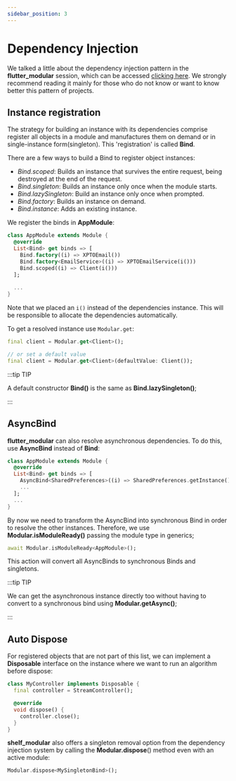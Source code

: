 ```yaml
---
sidebar_position: 3
---
```


# Dependency Injection

We talked a little about the dependency injection pattern in the **flutter_modular** session, which can be accessed [clicking here](https://modular.flutterando.com.br). We strongly recommend reading it mainly for those who do not know or want to know better this pattern of projects.

## Instance registration

The strategy for building an instance with its dependencies comprise register all objects in a module and
manufactures them on demand or in single-instance form(singleton). This 'registration' is called **Bind**.

There are a few ways to build a Bind to register object instances:


- *Bind.scoped*: Builds an instance that survives the entire request, being destroyed at the end of the request.
- *Bind.singleton*: Builds an instance only once when the module starts.
- *Bind.lazySingleton*: Build an instance only once when prompted.
- *Bind.factory*: Builds an instance on demand.
- *Bind.instance*: Adds an existing instance.

We register the binds in **AppModule**:

```dart
class AppModule extends Module {
  @override
  List<Bind> get binds => [
    Bind.factory((i) => XPTOEmail())
    Bind.factory<EmailService>((i) => XPTOEmailService(i()))
    Bind.scoped((i) => Client(i()))
  ];
  
  ...
}
```
Note that we placed an `i()` instead of the dependencies instance. This will be responsible to allocate the
dependencies automatically.

To get a resolved instance use `Modular.get`:

```dart
final client = Modular.get<Client>();

// or set a default value
final client = Modular.get<Client>(defaultValue: Client());
```

:::tip TIP

A default constructor **Bind()** is the same as **Bind.lazySingleton()**;

:::

## AsyncBind

**flutter_modular** can also resolve asynchronous dependencies. To do this, use **AsyncBind** instead of **Bind**:

```dart
class AppModule extends Module {
  @override
  List<Bind> get binds => [
    AsyncBind<SharedPreferences>((i) => SharedPreferences.getInstance()),
    ...
  ];
  ...
}
```

By now we need to transform the AsyncBind into synchronous Bind in order to resolve the other instances. Therefore, 
we use **Modular.isModuleReady()** passing the module type in generics;

```dart
await Modular.isModuleReady<AppModule>();
```
This action will convert all AsyncBinds to synchronous Binds and singletons.

:::tip TIP

We can get the asynchronous instance directly too without having to convert to a synchronous bind using
**Modular.getAsync()**;

:::

## Auto Dispose

For registered objects that are not part of this list, we can implement a **Disposable** interface on the instance where we want to run an algorithm before dispose:

```dart
class MyController implements Disposable {
  final controller = StreamController();

  @override
  void dispose() {
    controller.close();
  }
}
```

**shelf_modular** also offers a singleton removal option from the dependency injection system 
by calling the **Modular.dispose**() method even with an active module:

```dart
Modular.dispose<MySingletonBind>();
```

